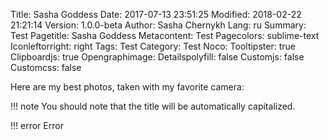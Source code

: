 Title: Sasha Goddess
Date: 2017-07-13 23:51:25
Modified: 2018-02-22 21:21:14
Version: 1.0.0-beta
Author: Sasha Chernykh
Lang: ru
Summary: Test
Pagetitle: Sasha Goddess
Metacontent: Test
Pagecolors: sublime-text
Iconleftorright: right
Tags: Test
Category: Test
Noco:
Tooltipster: true
Clipboardjs: true
Opengraphimage:
Detailspolyfill: false
Customjs: false
Customcss: false
<!-- Gallery: {photo}kris -->

Here are my best photos, taken with my favorite camera:

!!! note
    You should note that the title will be automatically capitalized.

!!! error
    Error
